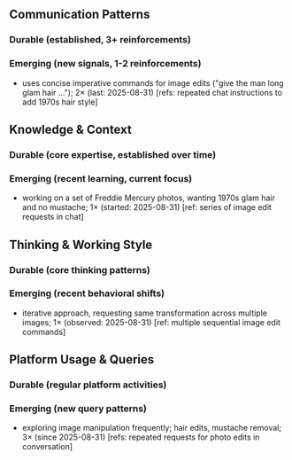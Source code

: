 ## Communication Patterns
### Durable (established, 3+ reinforcements)

### Emerging (new signals, 1-2 reinforcements)
- uses concise imperative commands for image edits ("give the man long glam hair ..."); 2× (last: 2025-08-31) [refs: repeated chat instructions to add 1970s hair style]

## Knowledge & Context
### Durable (core expertise, established over time)

### Emerging (recent learning, current focus)
- working on a set of Freddie Mercury photos, wanting 1970s glam hair and no mustache; 1× (started: 2025-08-31) [ref: series of image edit requests in chat]

## Thinking & Working Style
### Durable (core thinking patterns)

### Emerging (recent behavioral shifts)
- iterative approach, requesting same transformation across multiple images; 1× (observed: 2025-08-31) [ref: multiple sequential image edit commands]

## Platform Usage & Queries
### Durable (regular platform activities)

### Emerging (new query patterns)
- exploring image manipulation frequently; hair edits, mustache removal; 3× (since 2025-08-31) [refs: repeated requests for photo edits in conversation]